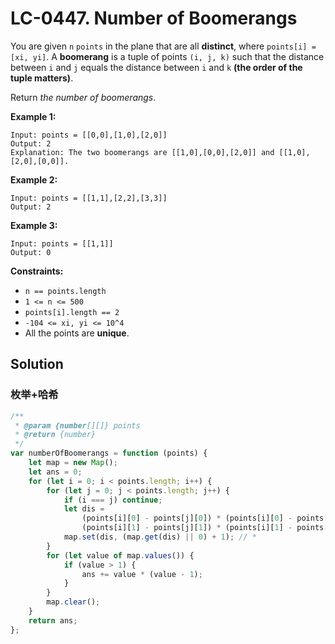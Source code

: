 # LC-0447. Number of Boomerangs

You are given `n` `points` in the plane that are all **distinct**, where `points[i] = [xi, yi]`. A **boomerang** is a tuple of points `(i, j, k)` such that the distance between `i` and `j` equals the distance between `i` and `k` **(the order of the tuple matters)**.

Return _the number of boomerangs_.

**Example 1:**

```
Input: points = [[0,0],[1,0],[2,0]]
Output: 2
Explanation: The two boomerangs are [[1,0],[0,0],[2,0]] and [[1,0],[2,0],[0,0]].
```

**Example 2:**

```
Input: points = [[1,1],[2,2],[3,3]]
Output: 2
```

**Example 3:**

```
Input: points = [[1,1]]
Output: 0
```

**Constraints:**

-   `n == points.length`
-   `1 <= n <= 500`
-   `points[i].length == 2`
-   `-104 <= xi, yi <= 10^4`
-   All the points are **unique**.

## Solution

### 枚举+哈希

```javascript
/**
 * @param {number[][]} points
 * @return {number}
 */
var numberOfBoomerangs = function (points) {
    let map = new Map();
    let ans = 0;
    for (let i = 0; i < points.length; i++) {
        for (let j = 0; j < points.length; j++) {
            if (i === j) continue;
            let dis =
                (points[i][0] - points[j][0]) * (points[i][0] - points[j][0]) +
                (points[i][1] - points[j][1]) * (points[i][1] - points[j][1]);
            map.set(dis, (map.get(dis) || 0) + 1); // *
        }
        for (let value of map.values()) {
            if (value > 1) {
                ans += value * (value - 1);
            }
        }
        map.clear();
    }
    return ans;
};
```
